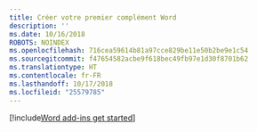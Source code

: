 ```yaml
---
title: Créer votre premier complément Word
description: ''
ms.date: 10/16/2018
ROBOTS: NOINDEX
ms.openlocfilehash: 716cea59614b81a97cce829be11e50b2be9e1c54
ms.sourcegitcommit: f47654582acbe9f618bec49fb97e1d30f8701b62
ms.translationtype: HT
ms.contentlocale: fr-FR
ms.lasthandoff: 10/17/2018
ms.locfileid: "25579785"
---
```

[!include[Word add-ins get started](../includes/file-get-started-word.md)]

